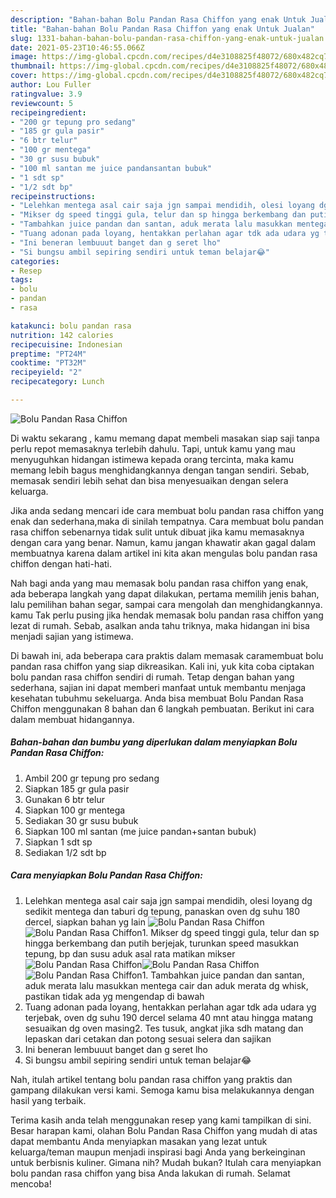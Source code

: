 ```yaml
---
description: "Bahan-bahan Bolu Pandan Rasa Chiffon yang enak Untuk Jualan"
title: "Bahan-bahan Bolu Pandan Rasa Chiffon yang enak Untuk Jualan"
slug: 1331-bahan-bahan-bolu-pandan-rasa-chiffon-yang-enak-untuk-jualan
date: 2021-05-23T10:46:55.066Z
image: https://img-global.cpcdn.com/recipes/d4e3108825f48072/680x482cq70/bolu-pandan-rasa-chiffon-foto-resep-utama.jpg
thumbnail: https://img-global.cpcdn.com/recipes/d4e3108825f48072/680x482cq70/bolu-pandan-rasa-chiffon-foto-resep-utama.jpg
cover: https://img-global.cpcdn.com/recipes/d4e3108825f48072/680x482cq70/bolu-pandan-rasa-chiffon-foto-resep-utama.jpg
author: Lou Fuller
ratingvalue: 3.9
reviewcount: 5
recipeingredient:
- "200 gr tepung pro sedang"
- "185 gr gula pasir"
- "6 btr telur"
- "100 gr mentega"
- "30 gr susu bubuk"
- "100 ml santan me juice pandansantan bubuk"
- "1 sdt sp"
- "1/2 sdt bp"
recipeinstructions:
- "Lelehkan mentega asal cair saja jgn sampai mendidih, olesi loyang dg sedikit mentega dan taburi dg tepung, panaskan oven dg suhu 180 dercel, siapkan bahan yg lain"
- "Mikser dg speed tinggi gula, telur dan sp hingga berkembang dan putih berjejak, turunkan speed masukkan tepung, bp dan susu aduk asal rata matikan mikser"
- "Tambahkan juice pandan dan santan, aduk merata lalu masukkan mentega cair dan aduk merata dg whisk, pastikan tidak ada yg mengendap di bawah"
- "Tuang adonan pada loyang, hentakkan perlahan agar tdk ada udara yg terjebak, oven dg suhu 190 dercel selama 40 mnt atau hingga matang sesuaikan dg oven masing2. Tes tusuk, angkat jika sdh matang dan lepaskan dari cetakan dan potong sesuai selera dan sajikan"
- "Ini beneran lembuuut banget dan g seret lho"
- "Si bungsu ambil sepiring sendiri untuk teman belajar😂"
categories:
- Resep
tags:
- bolu
- pandan
- rasa

katakunci: bolu pandan rasa 
nutrition: 142 calories
recipecuisine: Indonesian
preptime: "PT24M"
cooktime: "PT32M"
recipeyield: "2"
recipecategory: Lunch

---
```



![Bolu Pandan Rasa Chiffon](https://img-global.cpcdn.com/recipes/d4e3108825f48072/680x482cq70/bolu-pandan-rasa-chiffon-foto-resep-utama.jpg)

Di waktu  sekarang , kamu memang dapat membeli masakan siap saji tanpa perlu repot memasaknya terlebih dahulu. Tapi, untuk kamu yang mau menyuguhkan hidangan istimewa kepada orang tercinta, maka kamu memang lebih bagus menghidangkannya dengan tangan sendiri. Sebab, memasak sendiri lebih sehat dan bisa menyesuaikan dengan selera keluarga.

Jika anda sedang mencari ide cara membuat bolu pandan rasa chiffon yang enak dan sederhana,maka di sinilah tempatnya. Cara membuat bolu pandan rasa chiffon  sebenarnya tidak sulit untuk dibuat jika kamu memasaknya dengan cara yang benar. Namun, kamu jangan khawatir akan gagal dalam membuatnya 
karena dalam artikel ini kita akan mengulas bolu pandan rasa chiffon dengan hati-hati.  



Nah bagi anda yang mau memasak bolu pandan rasa chiffon yang enak, ada beberapa langkah yang dapat dilakukan, pertama memilih jenis bahan, lalu pemilihan bahan segar, sampai cara mengolah dan menghidangkannya. kamu Tak perlu pusing jika hendak memasak bolu pandan rasa chiffon yang lezat di rumah. Sebab, asalkan anda  tahu triknya, maka hidangan ini bisa menjadi sajian yang istimewa.

Di bawah ini, ada beberapa cara praktis  dalam memasak caramembuat bolu pandan rasa chiffon yang siap dikreasikan. Kali ini, yuk kita coba ciptakan bolu pandan rasa chiffon sendiri di rumah. Tetap dengan bahan yang sederhana, sajian ini dapat memberi manfaat untuk membantu menjaga kesehatan tubuhmu sekeluarga. Anda bisa membuat Bolu Pandan Rasa Chiffon menggunakan 8 bahan dan 6 langkah pembuatan. Berikut ini cara dalam membuat hidangannya.

<!--inarticleads1-->

##### Bahan-bahan dan bumbu yang diperlukan dalam menyiapkan Bolu Pandan Rasa Chiffon:

1. Ambil 200 gr tepung pro sedang
1. Siapkan 185 gr gula pasir
1. Gunakan 6 btr telur
1. Siapkan 100 gr mentega
1. Sediakan 30 gr susu bubuk
1. Siapkan 100 ml santan (me juice pandan+santan bubuk)
1. Siapkan 1 sdt sp
1. Sediakan 1/2 sdt bp




<!--inarticleads2-->

##### Cara menyiapkan Bolu Pandan Rasa Chiffon:

1. Lelehkan mentega asal cair saja jgn sampai mendidih, olesi loyang dg sedikit mentega dan taburi dg tepung, panaskan oven dg suhu 180 dercel, siapkan bahan yg lain
<img src="https://img-global.cpcdn.com/steps/ce04b100f352856e/160x128cq70/bolu-pandan-rasa-chiffon-langkah-memasak-1-foto.jpg" alt="Bolu Pandan Rasa Chiffon"><img src="https://img-global.cpcdn.com/steps/9d3aedb7d89eb4e3/160x128cq70/bolu-pandan-rasa-chiffon-langkah-memasak-1-foto.jpg" alt="Bolu Pandan Rasa Chiffon">1. Mikser dg speed tinggi gula, telur dan sp hingga berkembang dan putih berjejak, turunkan speed masukkan tepung, bp dan susu aduk asal rata matikan mikser
<img src="https://img-global.cpcdn.com/steps/3ddeebca8b633f26/160x128cq70/bolu-pandan-rasa-chiffon-langkah-memasak-2-foto.jpg" alt="Bolu Pandan Rasa Chiffon"><img src="https://img-global.cpcdn.com/steps/8c5e45780f04582b/160x128cq70/bolu-pandan-rasa-chiffon-langkah-memasak-2-foto.jpg" alt="Bolu Pandan Rasa Chiffon"><img src="https://img-global.cpcdn.com/steps/639f7a43e5da77e5/160x128cq70/bolu-pandan-rasa-chiffon-langkah-memasak-2-foto.jpg" alt="Bolu Pandan Rasa Chiffon">1. Tambahkan juice pandan dan santan, aduk merata lalu masukkan mentega cair dan aduk merata dg whisk, pastikan tidak ada yg mengendap di bawah
1. Tuang adonan pada loyang, hentakkan perlahan agar tdk ada udara yg terjebak, oven dg suhu 190 dercel selama 40 mnt atau hingga matang sesuaikan dg oven masing2. Tes tusuk, angkat jika sdh matang dan lepaskan dari cetakan dan potong sesuai selera dan sajikan
1. Ini beneran lembuuut banget dan g seret lho
1. Si bungsu ambil sepiring sendiri untuk teman belajar😂




Nah, itulah artikel tentang  bolu pandan rasa chiffon  yang praktis dan gampang dilakukan versi kami. Semoga kamu bisa melakukannya dengan hasil yang terbaik. 

Terima kasih anda telah menggunakan resep yang kami tampilkan di sini. Besar harapan kami, olahan  Bolu Pandan Rasa Chiffon yang mudah di atas dapat membantu Anda menyiapkan masakan yang lezat untuk keluarga/teman maupun menjadi inspirasi bagi Anda yang berkeinginan untuk berbisnis kuliner. Gimana nih? Mudah bukan? Itulah cara menyiapkan bolu pandan rasa chiffon yang bisa Anda lakukan di rumah. Selamat mencoba!

